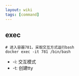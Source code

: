 ```yaml
---
layout: wiki
tags: [command]
---
```



## exec

```shell
# 进入容器781，采取交互方式运行bash
docker exec -it 781 /bin/bash
```

* -i: 交互模式
* -t: 创建tty




